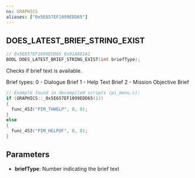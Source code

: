 ```yaml
---
ns: GRAPHICS
aliases: ["0x5E657EF1099EDD65"]
---
```

## DOES_LATEST_BRIEF_STRING_EXIST

```c
// 0x5E657EF1099EDD65 0x91A081A1
BOOL DOES_LATEST_BRIEF_STRING_EXIST(int briefType);
```

Checks if brief text is available.

Brief types:
0 - Dialogue Brief
1 - Help Text Brief
2 - Mission Objective Brief

```c
// Example found in decompiled scripts (pi_menu.c):
if (GRAPHICS::_0x5E657EF1099EDD65(1))
{
  func_453("PIM_THHELP", 0, 0);
}
else
{
  func_453("PIM_HELPOF", 0, 0);
}
```

## Parameters
* **briefType**: Number indicating the brief text
